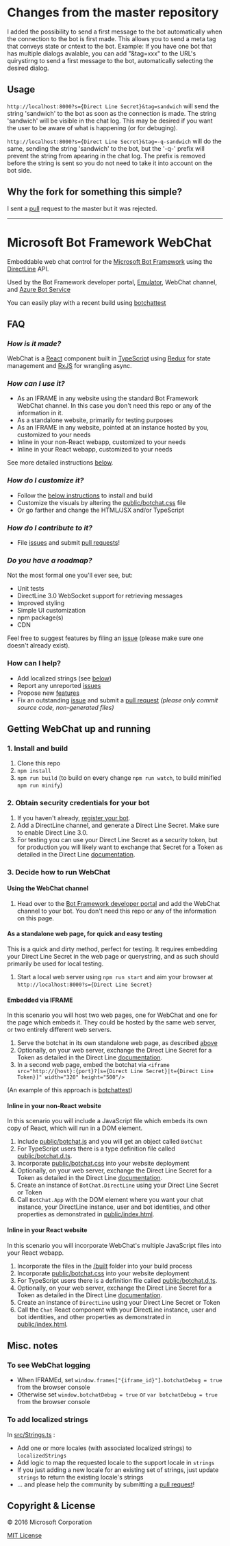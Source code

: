 # Changes from the master repository

I added the possibility to send a first message to the bot automatically when the connection to the bot is first made. This allows you to send a meta tag that conveys state or cntext to the bot.
Example: If you have one bot that has multiple dialogs avalable, you can add "&tag=xxx" to the URL's quirystirng to send a first message to the bot, automatically selecting the desired dialog.

## Usage

`http://localhost:8000?s={Direct Line Secret}&tag=sandwich` will send the string 'sandwich' to the bot as soon as the connection is made. The string 'sandwich' will be visible in the chat log. This may be desired if you want the user to be aware of what is happening (or for debuging).

`http://localhost:8000?s={Direct Line Secret}&tag=-q-sandwich` will do the same, sending the string 'sandwich' to the bot, but the '-q-' prefix will prevent the string from apearing in the chat log. The prefix is removed before the string is sent so you do not need to take it into account on the bot side.

## Why the fork for something this simple?

I sent a [pull](https://github.com/Microsoft/BotFramework-WebChat/pull/241) request to the master but it was rejected. 

---

# Microsoft Bot Framework WebChat

Embeddable web chat control for the [Microsoft Bot Framework](http://www.botframework.com) using the [DirectLine](https://docs.botframework.com/en-us/restapi/directline3/) API.

Used by the Bot Framework developer portal, [Emulator](https://github.com/Microsoft/BotFramework-Emulator), WebChat channel, and [Azure Bot Service](https://azure.microsoft.com/en-us/services/bot-service/)

You can easily play with a recent build using [botchattest](https://botchattest.herokuapp.com)

## FAQ

### *How is it made?*

WebChat is a [React](https://facebook.github.io/react/) component built in [TypeScript](http://www.typescriptlang.org) using [Redux](http://redux.js.org) for state management and [RxJS](http://reactivex.io/rxjs/) for wrangling async.

### *How can I use it?*

* As an IFRAME in any website using the standard Bot Framework WebChat channel. In this case you don't need this repo or any of the information in it.
* As a standalone website, primarily for testing purposes
* As an IFRAME in any website, pointed at an instance hosted by you, customized to your needs
* Inline in your non-React webapp, customized to your needs    
* Inline in your React webapp, customized to your needs

See more detailed instructions [below](#getting-webchat-up-and-running).

### *How do I customize it?*

* Follow the [below instructions](#1-install-and-build) to install and build
* Customize the visuals by altering the [public/botchat.css](https://github.com/Microsoft/BotFramework-WebChat/blob/master/public/botchat.css) file
* Or go farther and change the HTML/JSX and/or TypeScript 

### *How do I contribute to it?*

* File [issues](https://github.com/Microsoft/BotFramework-WebChat/issues) and submit [pull requests](https://github.com/Microsoft/BotFramework-WebChat/pulls)!

### *Do you have a roadmap?*

Not the most formal one you'll ever see, but:

* Unit tests
* DirectLine 3.0 WebSocket support for retrieving messages 
* Improved styling
* Simple UI customization
* npm package(s)
* CDN

Feel free to suggest features by filing an [issue](https://github.com/Microsoft/BotFramework-WebChat/issues) (please make sure one doesn't already exist).

### How can I help?

* Add localized strings (see [below](#to-add-localized-strings))
* Report any unreported [issues](https://github.com/Microsoft/BotFramework-WebChat/issues)
* Propose new [features](https://github.com/Microsoft/BotFramework-WebChat/issues)
* Fix an outstanding [issue](https://github.com/Microsoft/BotFramework-WebChat/issues) and submit a [pull request](https://github.com/Microsoft/BotFramework-WebChat/pulls) *(please only commit source code, non-generated files)*

## Getting WebChat up and running

### 1. Install and build

1. Clone this repo
2. `npm install`
3. `npm run build` (to build on every change `npm run watch`, to build minified `npm run minify`)

### 2. Obtain security credentials for your bot

1. If you haven't already, [register your bot](https://dev.botframework.com/bots/new).
2. Add a DirectLine channel, and generate a Direct Line Secret. Make sure to enable Direct Line 3.0.
3. For testing you can use your Direct Line Secret as a security token, but for production you will likely want to exchange that Secret for a Token as detailed in the Direct Line [documentation](https://docs.botframework.com/en-us/restapi/directline3/).

### 3. Decide how to run WebChat

#### Using the WebChat channel 

1. Head over to the [Bot Framework developer portal](https://dev.botframework.com/bots) and add the WebChat channel to your bot. You don't need this repo or any of the information on this page.

#### As a standalone web page, for quick and easy testing

This is a quick and dirty method, perfect for testing. It requires embedding your Direct Line Secret in the web page or querystring, and as such should primarily be used for local testing.

1. Start a local web server using `npm run start` and aim your browser at `http://localhost:8000?s={Direct Line Secret}`

#### Embedded via IFRAME

In this scenario you will host two web pages, one for WebChat and one for the page which embeds it. They could be hosted by the same web server, or two entirely different web servers. 

1. Serve the botchat in its own standalone web page, as described [above](#as-a-standalone-web-page-for-quick-and-easy-testing)
2. Optionally, on your web server, exchange the Direct Line Secret for a Token as detailed in the Direct Line [documentation](https://docs.botframework.com/en-us/restapi/directline3/).
3. In a second web page, embed the botchat via `<iframe src="http://{host}:{port}?[s={Direct Line Secret}|t={Direct Line Token}]" width="320" height="500"/>`

(An example of this approach is [botchattest](https://github.com/billba/botchattest))

#### Inline in your non-React website

In this scenario you will include a JavaScript file which embeds its own copy of React, which will run in a DOM element.  

1. Include [public/botchat.js](https://github.com/Microsoft/BotFramework-WebChat/blob/master/public/botchat.js) and you will get an object called `BotChat`
2. For TypeScript users there is a type definition file called [public/botchat.d.ts](https://github.com/Microsoft/BotFramework-WebChat/blob/master/public/botchat.d.ts).
3. Incorporate [public/botchat.css](https://github.com/Microsoft/BotFramework-WebChat/blob/master/public/botchat.css) into your website deployment 
4. Optionally, on your web server, exchange the Direct Line Secret for a Token as detailed in the Direct Line [documentation](https://docs.botframework.com/en-us/restapi/directline3/).
5. Create an instance of `BotChat.DirectLine` using your Direct Line Secret or Token
6. Call `BotChat.App` with the DOM element where you want your chat instance, your DirectLine instance, user and bot identities, and other properties as demonstrated in [public/index.html](https://github.com/Microsoft/BotFramework-WebChat/blob/master/public/index.html). 

#### Inline in your React website

In this scenario you will incorporate WebChat's multiple JavaScript files into your React webapp. 

1. Incorporate the files in the [/built](https://github.com/Microsoft/BotFramework-WebChat/blob/master/built) folder into your build process
2. Incorporate [public/botchat.css](https://github.com/Microsoft/BotFramework-WebChat/blob/master/public/botchat.css) into your website deployment
3. For TypeScript users there is a definition file called [public/botchat.d.ts](https://github.com/Microsoft/BotFramework-WebChat/blob/master/public/botchat.d.ts).
4. Optionally, on your web server, exchange the Direct Line Secret for a Token as detailed in the Direct Line [documentation](https://docs.botframework.com/en-us/restapi/directline3/).
5. Create an instance of `DirectLine` using your Direct Line Secret or Token
6. Call the `Chat` React component with your DirectLine instance, user and bot identities, and other properties as demonstrated in [public/index.html](https://github.com/Microsoft/BotFramework-WebChat/blob/master/public/index.html). 

## Misc. notes

### To see WebChat logging

* When IFRAMEd, set `window.frames["{iframe_id}"].botchatDebug = true` from the browser console
* Otherwise set `window.botchatDebug = true` or `var botchatDebug = true` from the browser console       

### To add localized strings

In [src/Strings.ts](https://github.com/Microsoft/BotFramework-WebChat/blob/master/src/Strings.ts) :
* Add one or more locales (with associated localized strings) to `localizedStrings`
* Add logic to map the requested locale to the support locale in `strings`
* If you just adding a new locale for an existing set of strings, just update `strings` to return the existing locale's strings  
* ... and please help the community by submitting a [pull request](https://github.com/Microsoft/BotFramework-WebChat/pulls)! 

## Copyright & License

© 2016 Microsoft Corporation

[MIT License](/LICENSE)
